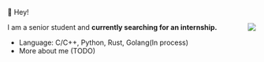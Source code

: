 👻 Hey!
<!-- <img align="right" src="https://github-readme-stats-one-bice.vercel.app/api?username=coldinke&show_icons=true&include_all_commits=true&count_private=true&role=OWNER,ORGANIZATION_MEMBER,COLLABORATOR" /> -->
<img align="right" src="https://github-readme-stats.vercel.app/api?username=coldinke&show_icons=true" />

I am a senior student 
and <b>currently searching for an internship.</b>

- Language: C/C++, Python, Rust, Golang(In process)
- More about me (TODO)

<!--
**coldinke/coldinke** is a ✨ _special_ ✨ repository because its `README.md` (this file) appears on your GitHub profile.

Here are some ideas to get you started:

- 🔭 I’m currently working on ...
- 🌱 I’m currently learning ...
- 👯 I’m looking to collaborate on ...
- 🤔 I’m looking for help with ...
- 💬 Ask me about ...
- 📫 How to reach me: ...
- 😄 Pronouns: ...
- ⚡ Fun fact: ...
-->


